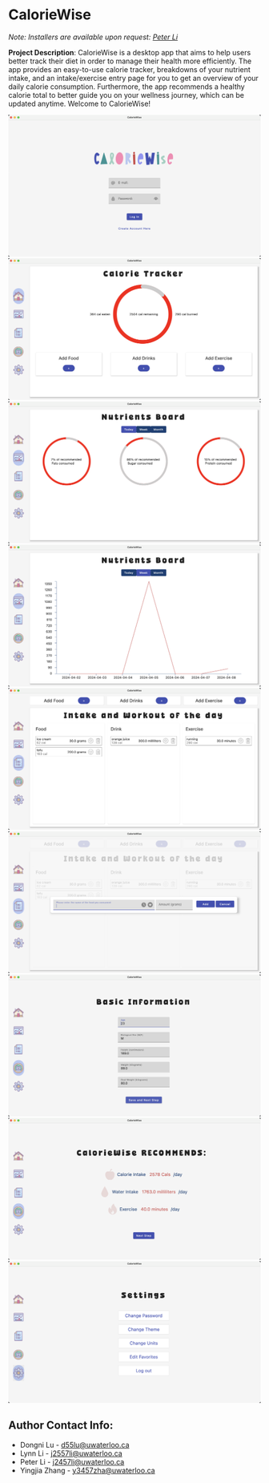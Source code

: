 # CalorieWise

_Note: Installers are available upon request: [Peter Li](mailto:j2457li@uwaterloo.ca?subject=[Github]%20CalorieWise%20Installer%20Request)_

**Project Description**: CalorieWise is a desktop app that aims to help users better track their diet in order to manage their health more efficiently. The app provides an easy-to-use calorie tracker, breakdowns of your nutrient intake, and an intake/exercise entry page for you to get an overview of your daily calorie consumption. Furthermore, the app recommends a healthy calorie total to better guide you on your wellness journey, which can be updated anytime. Welcome to CalorieWise!

![Screenshot1](https://github.com/PeterrrrLi/CalorieWise/blob/main/CalorieWise/screenshots/image.png)
![Screenshot2](https://github.com/PeterrrrLi/CalorieWise/blob/main/CalorieWise/screenshots/image%20(1).png)
![Screenshot3](https://github.com/PeterrrrLi/CalorieWise/blob/main/CalorieWise/screenshots/image%20(2).png)
![Screenshot4](https://github.com/PeterrrrLi/CalorieWise/blob/main/CalorieWise/screenshots/image%20(3).png)
![Screenshot5](https://github.com/PeterrrrLi/CalorieWise/blob/main/CalorieWise/screenshots/image%20(4).png)
![Screenshot6](https://github.com/PeterrrrLi/CalorieWise/blob/main/CalorieWise/screenshots/image%20(5).png)
![Screenshot7](https://github.com/PeterrrrLi/CalorieWise/blob/main/CalorieWise/screenshots/image%20(6).png)
![Screenshot8](https://github.com/PeterrrrLi/CalorieWise/blob/main/CalorieWise/screenshots/image%20(7).png)
![Screenshot9](https://github.com/PeterrrrLi/CalorieWise/blob/main/CalorieWise/screenshots/image%20(8).png)

## Author Contact Info:
- Dongni Lu - d55lu@uwaterloo.ca
- Lynn Li - j2557li@uwaterloo.ca
- Peter Li - j2457li@uwaterloo.ca
- Yingjia Zhang - y3457zha@uwaterloo.ca 
